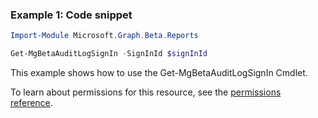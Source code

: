 ### Example 1: Code snippet

```powershellImport-Module Microsoft.Graph.Beta.Reports

Get-MgBetaAuditLogSignIn -SignInId $signInId
```
This example shows how to use the Get-MgBetaAuditLogSignIn Cmdlet.
To learn about permissions for this resource, see the [permissions reference](/graph/permissions-reference).

